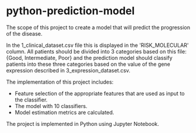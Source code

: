 # python-prediction-model

The scope of this project to create a model that will predict the progression of the disease. 

In the 1_clinical_dataset.csv file this is displayed in the 'RISK_MOLECULAR' column. 
All patients should be divided into 3 categories based on this file: {Good, Intermediate, Poor} and the prediction model should classify patients into these three categories based on the value of the gene expression described in 3_expression_dataset.csv.

The implementation of this project includes:
* Feature selection of the appropriate features that are used as input to the classifier.
* The model with 10 classifiers.
* Model estimation metrics are calculated.

The project is implemented in Python using Jupyter Notebook.
